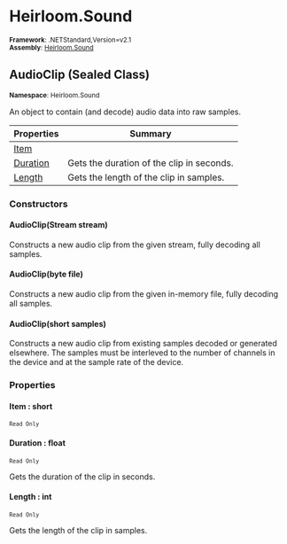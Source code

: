 # Heirloom.Sound

<small>**Framework**: .NETStandard,Version=v2.1</small>  
<small>**Assembly**: [Heirloom.Sound](../heirloom.sound/heirloom.sound.md)</small>  

## AudioClip (Sealed Class)
<small>**Namespace**: Heirloom.Sound</sub></small>  

An object to contain (and decode) audio data into raw samples.

| Properties | Summary |
|------------|---------|
| [Item](#ITE8B5A2F95) |  |
| [Duration](#DURAF856856) | Gets the duration of the clip in seconds. |
| [Length](#LEN6B366D7E) | Gets the length of the clip in samples. |

### Constructors

#### AudioClip(Stream stream)

Constructs a new audio clip from the given stream, fully decoding all samples.

#### AudioClip(byte file)

Constructs a new audio clip from the given in-memory file, fully decoding all samples.

#### AudioClip(short samples)

Constructs a new audio clip from existing samples decoded or generated elsewhere. The samples must be interleved to the number of channels in the device and at the sample rate of the device.

### Properties

#### <a name="ITE8B5A2F95"></a>Item : short

<small>`Read Only`</small>

#### <a name="DURAF856856"></a>Duration : float

<small>`Read Only`</small>

Gets the duration of the clip in seconds.

#### <a name="LEN6B366D7E"></a>Length : int

<small>`Read Only`</small>

Gets the length of the clip in samples.

